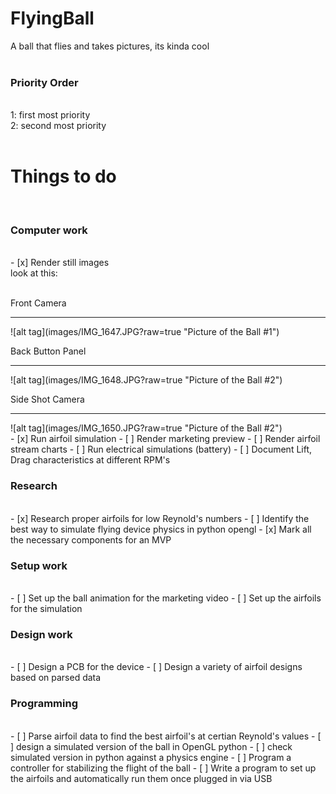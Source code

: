 # FlyingBall
A ball that flies and takes pictures, its kinda cool<br/>
<br/>
<h3>Priority Order</h3><br/>
1: first most priority <br/>
2: second most priority<br/>

<br/>
<h1>Things to do</h1>
<br/>
<h3>Computer work</h3><br/>
- [x] Render still images
<br/>
look at this:<br/>
<br/>
<p>Front Camera</p>
<hr></hr>
![alt tag](images/IMG_1647.JPG?raw=true "Picture of the Ball #1")
<p>Back Button Panel</p>
<hr></hr>
![alt tag](images/IMG_1648.JPG?raw=true "Picture of the Ball #2")
<p>Side Shot Camera</p>
<hr></hr>
![alt tag](images/IMG_1650.JPG?raw=true "Picture of the Ball #2")
<br/>
- [x] Run airfoil simulation
- [ ] Render marketing preview
- [ ] Render airfoil stream charts
- [ ] Run electrical simulations (battery)
- [ ] Document Lift, Drag characteristics at different RPM's
<br/>
<h3>Research</h3><br/>
- [x] Research proper airfoils for low Reynold's numbers
- [ ] Identify the best way to simulate flying device physics in python opengl
- [x] Mark all the necessary components for an MVP
<h3>Setup work</h3><br/>
- [ ] Set up the ball animation for the marketing video
- [ ] Set up the airfoils for the simulation
<h3>Design work</h3><br/>
- [ ] Design a PCB for the device
- [ ] Design a variety of airfoil designs based on parsed data
<br/>
<h3>Programming</h3><br/>
- [ ] Parse airfoil data to find the best airfoil's at certian Reynold's values
- [ ] design a simulated version of the ball in OpenGL python
- [ ] check simulated version in python against a physics engine
- [ ] Program a controller for stabilizing the flight of the ball
- [ ] Write a program to set up the airfoils and automatically run them once plugged in via USB

